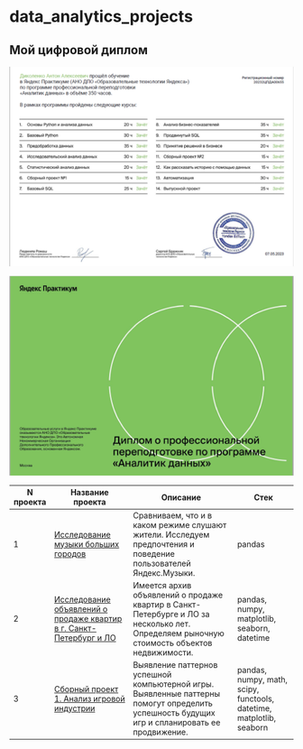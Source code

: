 # data_analytics_projects

## Мой цифровой диплом

![Как выглядит программа](https://github.com/TokserDi/data_analytics_projects/blob/main/photos/2.png?raw=true)

![Как выглядит сертификат](https://github.com/TokserDi/data_analytics_projects/blob/main/photos/1.png?raw=true)

| N проекта | Название проекта | Описание | Стек |
| --- | ------------- | ----- | ----- |
| 1 | [Исследование музыки больших городов]((https://github.com/TokserDi/yandex_practicum/tree/main/1.%20%D0%91%D0%B0%D0%B7%D0%BE%D0%B2%D1%8B%D0%B9%20Python)) | Сравниваем, что и в каком режиме слушают жители. Исследуем предпочтения и поведение пользователей Яндекс.Музыки. | pandas |
| 2 | [Исследование объявлений о продаже квартир в г. Санкт-Петербург и ЛО](https://github.com/TokserDi/yandex_practicum/tree/main/2.%20%D0%98%D1%81%D1%81%D0%BB%D0%B5%D0%B4%D0%BE%D0%B2%D0%B0%D1%82%D0%B5%D0%BB%D1%8C%D1%81%D0%BA%D0%B8%D0%B9%20%D0%B0%D0%BD%D0%B0%D0%BB%D0%B8%D0%B7%20%D0%B4%D0%B0%D0%BD%D0%BD%D1%8B%D1%85) | Имеется архив объявлений о продаже квартир в Санкт-Петербурге и ЛО за несколько лет. Определяем рыночную стоимость объектов недвижимости. | pandas, numpy, matplotlib, seaborn, datetime |
| 3 | [Сборный проект 1. Анализ игровой индустрии](https://github.com/TokserDi/yandex_practicum/tree/main/3.%20%D0%A1%D0%B1%D0%BE%D1%80%D0%BD%D1%8B%D0%B9%20%D0%BF%D1%80%D0%BE%D0%B5%D0%BA%D1%82%20-%201)  | Выявление паттернов успешной компьютерной игры. Выявленные паттерны помогут определить успешность будущих игр и спланировать ее продвижение. | pandas, numpy, math, scipy, functools, datetime, matplotlib, seaborn |


